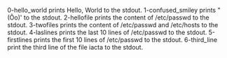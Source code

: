 0-hello_world prints Hello, World to the stdout.
1-confused_smiley prints "(Ôo)' to the stdout.
2-hellofile prints the content of /etc/passwd to the stdout.
3-twofiles prints the content of /etc/passwd and /etc/hosts to the stdout.
4-laslines prints the last 10 lines of /etc/passwd to the stdout.
5-firstlines prints the first 10 lines of /etc/passwd to the stdout.
6-third_line print the third line of the file iacta to the stdout.

